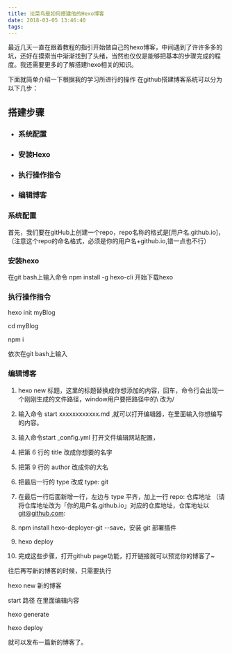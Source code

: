 ```yaml
---
title: 论菜鸟是如何搭建他的Hexo博客
date: 2018-03-05 13:46:40
tags:
---
```

最近几天一直在跟着教程的指引开始做自己的hexo博客，中间遇到了许许多多的坑，还好在摸索当中渐渐找到了头绪，当然也仅仅是能够把基本的步骤完成的程度。我还需要更多的了解搭建hexo相关的知识。

下面就简单介绍一下根据我的学习所进行的操作
在github搭建博客系统可以分为以下几步：
## 搭建步骤
* ### 系统配置
* ### 安装Hexo
* ### 执行操作指令
* ### 编辑博客

### 系统配置
首先，我们要在gitHub上创建一个repo，repo名称的格式是[用户名.github.io]，（注意这个repo的命名格式，必须是你的用户名+github.io,错一点也不行）
### 安装hexo
在git bash上输入命令 npm install -g hexo-cli 开始下载hexo
### 执行操作指令
hexo init myBlog

cd myBlog

npm i

依次在git bash上输入

### 编辑博客
1. hexo new 标题，这里的标题替换成你想添加的内容，回车，命令行会出现一个刚刚生成的文件路径，window用户要把路径中的\ 改为/

2. 输入命令 start xxxxxxxxxxxx.md ,就可以打开编辑器，在里面输入你想编写的内容。

3. 输入命令start _config.yml 打开文件编辑网站配置，

4. 把第 6 行的 title 改成你想要的名字

5. 把第 9 行的 author 改成你的大名

6. 把最后一行的 type 改成 type: git

7. 在最后一行后面新增一行，左边与 type 平齐，加上一行 repo: 仓库地址 （请将仓库地址改为「你的用户名.github.io」对应的仓库地址，仓库地址以 git@github.com: 

8. npm install hexo-deployer-git --save，安装 git 部署插件

9. hexo deploy

10. 完成这些步骤，打开github page功能，打开链接就可以预览你的博客了~

往后再写新的博客的时候，只需要执行

hexo new 新的博客

start 路径 在里面编辑内容

hexo generate

hexo deploy

就可以发布一篇新的博客了。


